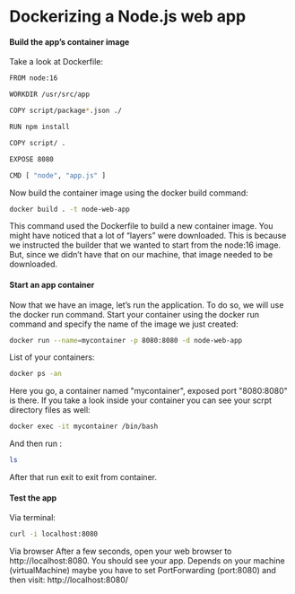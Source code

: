 # Dockerizing a Node.js web app
#### Build the app’s container image
Take a look at Dockerfile:
```bash
FROM node:16

WORKDIR /usr/src/app

COPY script/package*.json ./

RUN npm install

COPY script/ .

EXPOSE 8080

CMD [ "node", "app.js" ]

```

Now build the container image using the docker build command:
```bash
docker build . -t node-web-app
```
This command used the Dockerfile to build a new container image. You might have noticed that a lot of “layers” were downloaded.
This is because we instructed the builder that we wanted to start from the node:16 image.
But, since we didn’t have that on our machine, that image needed to be downloaded.
#### Start an app container
Now that we have an image, let’s run the application. To do so, we will use the docker run command.
Start your container using the docker run command and specify the name of the image we just created:
```bash
docker run --name=mycontainer -p 8080:8080 -d node-web-app 
```
List of your containers:
```bash
docker ps -an
```
Here you go, a container named "mycontainer", exposed port "8080:8080" is there.
If you take a look inside your container you can see your scrpt directory files as well:

```bash
docker exec -it mycontainer /bin/bash
```
And then run :
```bash
ls 
```
After that run exit to exit from container.

#### Test the app
Via terminal:
```bash
curl -i localhost:8080
```
Via browser
After a few seconds, open your web browser to http://localhost:8080. You should see your app.
Depends on your machine (virtualMachine) maybe you have to set PortForwarding (port:8080)
and then visit: http://localhost:8080/